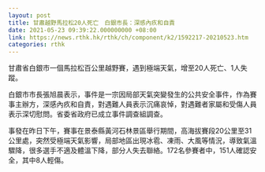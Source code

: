 ```yaml
---
layout: post
title: 甘肅越野馬拉松20人死亡　白銀市長：深感內疚和自責
date: 2021-05-23 09:39:22.000000000 +08:00
link: https://news.rthk.hk/rthk/ch/component/k2/1592217-20210523.htm
categories: rthk
---
```


甘肅省白銀市一個馬拉松百公里越野賽，遇到極端天氣，增至20人死亡、1人失蹤。

白銀市市長張旭晨表示，事件是一宗因局部天氣突變發生的公共安全事件，作為賽事主辦方，深感內疚和自責，對遇難人員表示沉痛哀悼，對遇難者家屬和受傷人員表示深切慰問。省委省政府已成立事件調查組調查。

事發在昨日下午，賽事在景泰縣黃河石林景區舉行期間，高海拔賽段20公里至31公里處，突然受極端天氣影響，局部地區出現冰雹、凍雨、大風等情況，導致氣溫驟降，很多選手不適及體溫下降，部分人失去聯絡。172名參賽者中，151人確認安全，其中8人輕傷。
